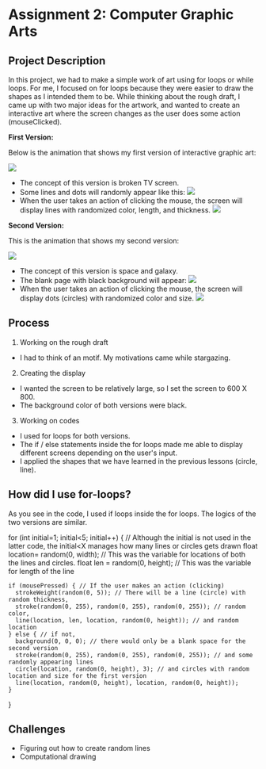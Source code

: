 # Assignment 2: Computer Graphic Arts 

## Project Description
In this project, we had to make a simple work of art using for loops or while loops. For me, I focused on for loops because they were easier to draw the shapes as I intended them to be. While thinking about the rough draft, I came up with two major ideas for the artwork, and wanted to create an interactive art where the screen changes as the user does some action (mouseClicked). 

**First Version:**

Below is the animation that shows my first version of interactive graphic art:

![](images/Ass2A.gif)
- The concept of this version is broken TV screen. 
- Some lines and dots will randomly appear like this: 
![](images/Ass2a_NotClicked.png)
- When the user takes an action of clicking the mouse, the screen will display lines with randomized color, length, and thickness.
![](images/Ass2a_Clicked.png)


**Second Version:**

This is the animation that shows my second version:

![](images/Ass2B.gif)
- The concept of this version is space and galaxy. 
- The blank page with black background will appear:
![](images/Ass2b_NotClicked.png)
- When the user takes an action of clicking the mouse, the screen will display dots (circles) with randomized color and size.
![](images/Ass2b_Clicked.png)

## Process
1) Working on the rough draft
- I had to think of an motif. My motivations came while stargazing.
2) Creating the display
- I wanted the screen to be relatively large, so I set the screen to 600 X 800.
- The background color of both versions were black.
3) Working on codes
- I used for loops for both versions.
- The if / else statements inside the for loops made me able to display different screens depending on the user's input.
- I applied the shapes that we have learned in the previous lessons (circle, line).

## How did I use for-loops?
As you see in the code, I used if loops inside the for loops. The logics of the two versions are similar.

for (int initial=1; initial<5; initial++) { // Although the initial is not used in the latter code, the initial<X manages how many lines or circles gets drawn
    float location= random(0, width); // This was the variable for locations of both the lines and circles.
    float len = random(0, height); // This was the variable for length of the line

    if (mousePressed) { // If the user makes an action (clicking)
      strokeWeight(random(0, 5)); // There will be a line (circle) with random thickness,
      stroke(random(0, 255), random(0, 255), random(0, 255)); // random color, 
      line(location, len, location, random(0, height)); // and random location
    } else { // if not, 
      background(0, 0, 0); // there would only be a blank space for the second version
      stroke(random(0, 255), random(0, 255), random(0, 255)); // and some randomly appearing lines 
      circle(location, random(0, height), 3); // and circles with random location and size for the first version
      line(location, random(0, height), location, random(0, height));
    }
  }

## Challenges
- Figuring out how to create random lines 
- Computational drawing 
